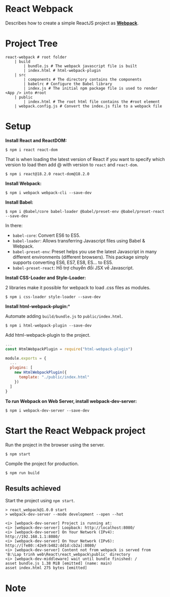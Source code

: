 # React Webpack
Describes how to create a simple ReactJS project as [**Webpack**](https://github.com/webpack/webpack).

# Project Tree
```
react-webpack # root folder
    | build
        | bundle.js # The webpack javascript file is built
        | index.html # html-webpack-plugin
    | src
        | components # The directory contains the components
        | babelrc # Configure the Babel library
        | index.js # The initial npm package file is used to render <App /> into #root
    | public
        | index.html # The root html file contains the #root element
    | webpack.config.js # Convert the index.js file to a webpack file
```

# Setup
**Install React and ReactDOM:**
```
$ npm i react react-dom
```

That is when loading the latest version of React if you want to specify which version to load then add @ with version to `react` and `react-dom`.
```
$ npm i react@18.2.0 react-dom@18.2.0
```

**Install Webpack:**
```
$ npm i webpack webpack-cli --save-dev
```

**Install Babel:**
```
$ npm i @babel/core babel-loader @babel/preset-env @babel/preset-react --save-dev
```

In there:
- `babel-core`: Convert ES6 to ES5.
- `babel-loader`: Allows transferring Javascript files using Babel & Webpack.
- `babel-preset-env`: Preset helps you use the latest Javascript in many different environments (different browsers). This package simply supports converting ES6, ES7, ES8, ES... to ES5.
- `babel-preset-react`: Hỗ trợ chuyển đổi JSX về Javascript.

**Install CSS-Loader and Style-Loader:** 

2 libraries make it possible for webpack to load .css files as modules.
```
$ npm i css-loader style-loader --save-dev
```

**Install html-webpack-plugin:***

Automate adding `build/bundle.js` to `public/index.html`.
```
$ npm i html-webpack-plugin --save-dev
```

Add html-webpack-plugin to the project.
```javascript
...
const HtmlWebpackPlugin = require("html-webpack-plugin")

module.exports = {
  ...
  plugins: [
    new HtmlWebpackPlugin({
      template: "./public/index.html"
    })
  ]
}
```

**To run Webpack on Web Server, install webpack-dev-server:**
```
$ npm i webpack-dev-server --save-dev
```

# Start the React Webpack project
Run the project in the browser using the server.
```
$ npm start
```

Compile the project for production.
```
$ npm run build
```

## Results achieved
Start the project using `npm start`.
```
> react_webpack@1.0.0 start
> webpack-dev-server --mode development --open --hot

<i> [webpack-dev-server] Project is running at:
<i> [webpack-dev-server] Loopback: http://localhost:8080/
<i> [webpack-dev-server] On Your Network (IPv4): http://192.168.1.1:8080/
<i> [webpack-dev-server] On Your Network (IPv6): http://[fe80::42e9:b482:dd1d:cb2a]:8080/
<i> [webpack-dev-server] Content not from webpack is served from 'B:\Lap trinh web\React\react_webpack\public' directory
<i> [webpack-dev-middleware] wait until bundle finished: /
asset bundle.js 1.38 MiB [emitted] (name: main)
asset index.html 275 bytes [emitted]
```

# Note
